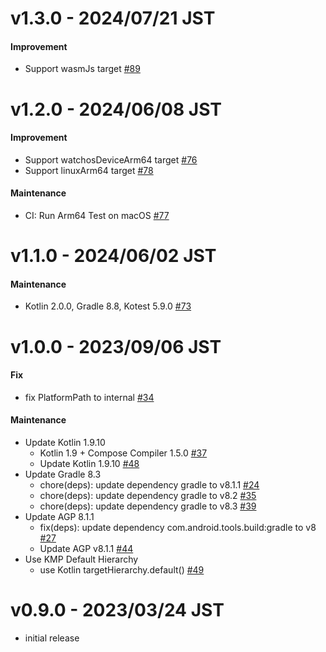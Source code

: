 # v1.3.0 - 2024/07/21 JST

#### Improvement

* Support wasmJs target [#89](https://github.com/irgaly/kfswatch/pull/89)

# v1.2.0 - 2024/06/08 JST

#### Improvement

* Support watchosDeviceArm64 target [#76](https://github.com/irgaly/kfswatch/pull/76)
* Support linuxArm64 target [#78](https://github.com/irgaly/kfswatch/pull/78)

#### Maintenance

* CI: Run Arm64 Test on macOS [#77](https://github.com/irgaly/kfswatch/pull/77)

# v1.1.0 - 2024/06/02 JST

#### Maintenance

* Kotlin 2.0.0, Gradle 8.8, Kotest 5.9.0 [#73](https://github.com/irgaly/kfswatch/pull/73)

# v1.0.0 - 2023/09/06 JST

#### Fix

* fix PlatformPath to internal [#34](https://github.com/irgaly/kfswatch/pull/34)

#### Maintenance

* Update Kotlin 1.9.10
    * Kotlin 1.9 + Compose Compiler 1.5.0 [#37](https://github.com/irgaly/kfswatch/pull/37)
    * Update Kotlin 1.9.10 [#48](https://github.com/irgaly/kfswatch/pull/48)
* Update Gradle 8.3
    * chore(deps): update dependency gradle to v8.1.1 [#24](https://github.com/irgaly/kfswatch/pull/24)
    * chore(deps): update dependency gradle to v8.2 [#35](https://github.com/irgaly/kfswatch/pull/35)
    * chore(deps): update dependency gradle to v8.3 [#39](https://github.com/irgaly/kfswatch/pull/39)
* Update AGP 8.1.1
    * fix(deps): update dependency com.android.tools.build:gradle to v8 [#27](https://github.com/irgaly/kfswatch/pull/27)
    * Update AGP v8.1.1 [#44](https://github.com/irgaly/kfswatch/pull/44)
* Use KMP Default Hierarchy
    * use Kotlin targetHierarchy.default() [#49](https://github.com/irgaly/kfswatch/pull/49)

# v0.9.0 - 2023/03/24 JST

* initial release
